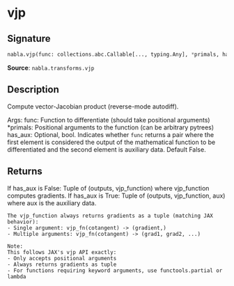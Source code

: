 # vjp

## Signature

```python
nabla.vjp(func: collections.abc.Callable[..., typing.Any], *primals, has_aux: bool = False) -> tuple[typing.Any, collections.abc.Callable] | tuple[typing.Any, collections.abc.Callable, typing.Any]
```

**Source**: `nabla.transforms.vjp`

## Description

Compute vector-Jacobian product (reverse-mode autodiff).

Args:
    func: Function to differentiate (should take positional arguments)
    *primals: Positional arguments to the function (can be arbitrary pytrees)
    has_aux: Optional, bool. Indicates whether `func` returns a pair where the
        first element is considered the output of the mathematical function to be
        differentiated and the second element is auxiliary data. Default False.

## Returns

If has_aux is False:
Tuple of (outputs, vjp_function) where vjp_function computes gradients.
    If has_aux is True:
Tuple of (outputs, vjp_function, aux) where aux is the auxiliary data.

    The vjp_function always returns gradients as a tuple (matching JAX behavior):
    - Single argument: vjp_fn(cotangent) -> (gradient,)
    - Multiple arguments: vjp_fn(cotangent) -> (grad1, grad2, ...)

    Note:
    This follows JAX's vjp API exactly:
    - Only accepts positional arguments
    - Always returns gradients as tuple
    - For functions requiring keyword arguments, use functools.partial or lambda

